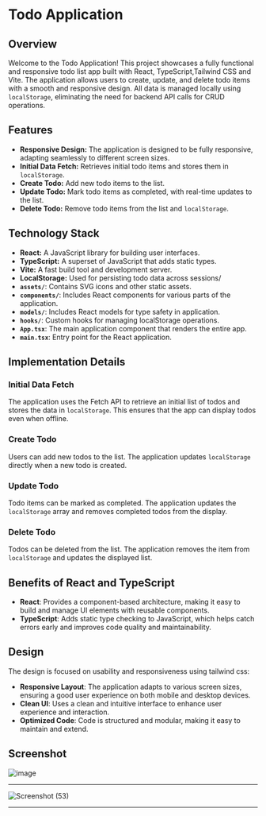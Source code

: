 # Todo Application

## Overview

Welcome to the Todo Application! This project showcases a fully functional and responsive todo list app built with React, TypeScript,Tailwind CSS and Vite. The application allows users to create, update, and delete todo items with a smooth and responsive design. All data is managed locally using `localStorage`, eliminating the need for backend API calls for CRUD operations.

## Features

- **Responsive Design:** The application is designed to be fully responsive, adapting seamlessly to different screen sizes.
- **Initial Data Fetch:** Retrieves initial todo items and stores them in `localStorage`.
- **Create Todo:** Add new todo items to the list.
- **Update Todo:** Mark todo items as completed, with real-time updates to the list.
- **Delete Todo:** Remove todo items from the list and `localStorage`.

## Technology Stack

- **React:** A JavaScript library for building user interfaces.
- **TypeScript:** A superset of JavaScript that adds static types.
- **Vite:** A fast build tool and development server.
- **LocalStorage:** Used for persisting todo data across sessions/
- **`assets/`**: Contains SVG icons and other static assets.
- **`components/`**: Includes React components for various parts of the application.
- **`models/`**: Includes React models for type safety in application.
- **`hooks/`**: Custom hooks for managing localStorage operations.
- **`App.tsx`**: The main application component that renders the entire app.
- **`main.tsx`**: Entry point for the React application.

## Implementation Details

### Initial Data Fetch

The application uses the Fetch API to retrieve an initial list of todos and stores the data in `localStorage`. This ensures that the app can display todos even when offline.

### Create Todo

Users can add new todos to the list. The application updates `localStorage` directly when a new todo is created.

### Update Todo

Todo items can be marked as completed. The application updates the `localStorage` array and removes completed todos from the display.

### Delete Todo

Todos can be deleted from the list. The application removes the item from `localStorage` and updates the displayed list.

## Benefits of React and TypeScript

- **React**: Provides a component-based architecture, making it easy to build and manage UI elements with reusable components.
- **TypeScript**: Adds static type checking to JavaScript, which helps catch errors early and improves code quality and maintainability.

## Design

The design is focused on usability and responsiveness using tailwind css:

- **Responsive Layout**: The application adapts to various screen sizes, ensuring a good user experience on both mobile and desktop devices.
- **Clean UI**: Uses a clean and intuitive interface to enhance user experience and interaction.
- **Optimized Code**: Code is structured and modular, making it easy to maintain and extend.

## Screenshot 

![image](https://github.com/user-attachments/assets/1c9e9678-3458-4a45-875c-785a8f6a635d)
__________________________________________________________________________________________________

![Screenshot (53)](https://github.com/user-attachments/assets/236f1330-8a08-4451-9a6c-1ec876c36569)


---
